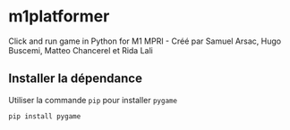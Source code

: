 # m1platformer
Click and run game in Python for M1 MPRI - Créé par Samuel Arsac, Hugo Buscemi, Matteo Chancerel et Rida Lali


## Installer la dépendance
Utiliser la commande `pip` pour installer `pygame`
```bash
pip install pygame
```
